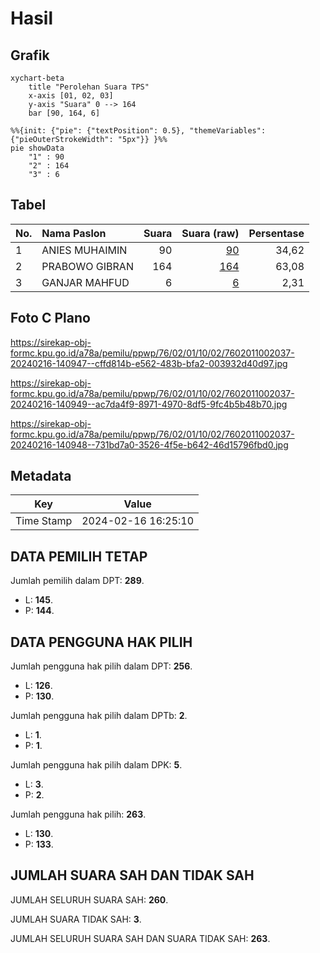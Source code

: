 # Hasil

## Grafik

```mermaid
xychart-beta
    title "Perolehan Suara TPS"
    x-axis [01, 02, 03]
    y-axis "Suara" 0 --> 164
    bar [90, 164, 6]
```

```mermaid
%%{init: {"pie": {"textPosition": 0.5}, "themeVariables": {"pieOuterStrokeWidth": "5px"}} }%%
pie showData
    "1" : 90
    "2" : 164
    "3" : 6
```

## Tabel

| No. | Nama Paslon    | Suara | Suara (raw) | Persentase |
|:--- |:-------------- | -----:| -----------:| ----------:|
| 1   | ANIES MUHAIMIN | 90    | [90][p-1]   | 34,62      |
| 2   | PRABOWO GIBRAN | 164   | [164][p-2]  | 63,08      |
| 3   | GANJAR MAHFUD  | 6     | [6][p-3]    | 2,31       |


[p-1]: https://github.com/gigit-pemilu/pemilu-2024-76-sulawesi-barat/blob/main/pilpres/hitung-suara/sub/76-sulawesi-barat/sub/02-mamuju/sub/01-mamuju/sub/1002-binanga/sub/037-tps/sub/paslon-1.txt
[p-2]: https://github.com/gigit-pemilu/pemilu-2024-76-sulawesi-barat/blob/main/pilpres/hitung-suara/sub/76-sulawesi-barat/sub/02-mamuju/sub/01-mamuju/sub/1002-binanga/sub/037-tps/sub/paslon-2.txt
[p-3]: https://github.com/gigit-pemilu/pemilu-2024-76-sulawesi-barat/blob/main/pilpres/hitung-suara/sub/76-sulawesi-barat/sub/02-mamuju/sub/01-mamuju/sub/1002-binanga/sub/037-tps/sub/paslon-3.txt

## Foto C Plano

https://sirekap-obj-formc.kpu.go.id/a78a/pemilu/ppwp/76/02/01/10/02/7602011002037-20240216-140947--cffd814b-e562-483b-bfa2-003932d40d97.jpg

https://sirekap-obj-formc.kpu.go.id/a78a/pemilu/ppwp/76/02/01/10/02/7602011002037-20240216-140949--ac7da4f9-8971-4970-8df5-9fc4b5b48b70.jpg

https://sirekap-obj-formc.kpu.go.id/a78a/pemilu/ppwp/76/02/01/10/02/7602011002037-20240216-140948--731bd7a0-3526-4f5e-b642-46d15796fbd0.jpg


## Metadata

| Key        | Value               |
| ---------- | ------------------- |
| Time Stamp | 2024-02-16 16:25:10 |


## DATA PEMILIH TETAP

Jumlah pemilih dalam DPT: **289**.
 * L: **145**.
 * P: **144**.

## DATA PENGGUNA HAK PILIH

Jumlah pengguna hak pilih dalam DPT: **256**.
 * L: **126**.
 * P: **130**.

Jumlah pengguna hak pilih dalam DPTb: **2**.
 * L: **1**.
 * P: **1**.

Jumlah pengguna hak pilih dalam DPK: **5**.
 * L: **3**.
 * P: **2**.

Jumlah pengguna hak pilih: **263**.
 * L: **130**.
 * P: **133**.

## JUMLAH SUARA SAH DAN TIDAK SAH

JUMLAH SELURUH SUARA SAH: **260**.

JUMLAH SUARA TIDAK SAH: **3**.

JUMLAH SELURUH SUARA SAH DAN SUARA TIDAK SAH: **263**.


